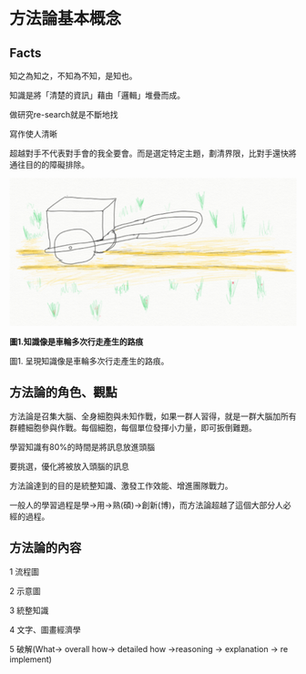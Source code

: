 # 方法論基本概念

## Facts

知之為知之，不知為不知，是知也。

知識是將「清楚的資訊」藉由「邏輯」堆疊而成。

做研究re-search就是不斷地找

寫作使人清晰

超越對手不代表對手會的我全要會。而是選定特定主題，劃清界限，比對手還快將通往目的的障礙排除。

![](/assets/knowledge_curve.png)

**圖1.知識像是車輪多次行走產生的路痕**

圖1. 呈現知識像是車輪多次行走產生的路痕。



## 方法論的角色、觀點

方法論是召集大腦、全身細胞與未知作戰，如果一群人習得，就是一群大腦加所有群體細胞參與作戰。每個細胞，每個單位發揮小力量，即可扳倒難題。

學習知識有80%的時間是將訊息放進頭腦

要挑選，優化將被放入頭腦的訊息

方法論達到的目的是統整知識、激發工作效能、增進團隊戰力。

一般人的學習過程是學-&gt;用-&gt;熟\(碩\)-&gt;創新\(博\)，而方法論超越了這個大部分人必經的過程。



## 方法論的內容

1 流程圖

2 示意圖

3 統整知識

4 文字、圖畫經濟學

5 破解\(What-&gt; overall how-&gt; detailed how -&gt;reasoning -&gt; explanation -&gt; re implement\)

  


  


